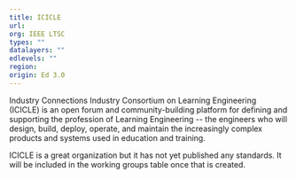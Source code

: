 ```yaml
---
title: ICICLE
url: 
org: IEEE LTSC
types: ""
datalayers: ""
edlevels: ""
region:
origin: Ed 3.0
---
```

Industry Connections Industry Consortium on Learning Engineering (ICICLE) is an open forum and community-building platform for defining and supporting the profession of Learning Engineering -- the engineers who will design, build, deploy, operate, and maintain the increasingly complex products and systems used in education and training.

ICICLE is a great organization but it has not yet published any standards. It will be included in the working groups table once that is created.
